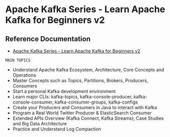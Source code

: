 # Apache Kafka Series - Learn Apache Kafka for Beginners v2

## Reference Documentation

* [Apache Kafka Series - Learn Apache Kafka for Beginners v2](https://www.udemy.com/course/apache-kafka/)

`MAIN TOPICS`

- Understand Apache Kafka Ecosystem, Architecture, Core Concepts and Operations
- Master Concepts such as Topics, Partitions, Brokers, Producers, Consumers
- Start a personal Kafka development environment
- Learn major CLIs: kafka-topics, kafka-console-producer, kafka-console-consumer, kafka-consumer-groups, kafka-configs
- Create your Producers and Consumers in Java to interact with Kafka
- Program a Real World Twitter Producer & ElasticSearch Consumer
- Extended APIs Overview (Kafka Connect, Kafka Streams), Case Studies and Big Data Architecture
- Practice and Understand Log Compaction
